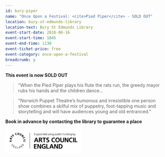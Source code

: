 ```yaml
---
id: bury-piper
name: "Once Upon a Festival: <cite>Pied Piper</cite> - SOLD OUT"
location: bury-st-edmunds-library
location-text: Bury St Edmunds Library
event-start-date: 2018-06-16
event-start-time: 1045
event-end-time: 1130
event-ticket-price: free
event-category: once-upon-a-festival
breadcrumb: y
---
```


**This event is now SOLD OUT**

> "When the Pied Piper plays his flute the rats run, the greedy mayor rubs his hands and the children dance...

> "Norwich Puppet Theatre’s humorous and irresistible one person show combines a skilful mix of puppetry, foot-tapping music and storytelling and will have audiences young and old entranced."

**Book in advance by contacting the library to guarantee a place**

![Arts Council England logo](/images/featured/featured-arts-council-england-logo.jpg)
